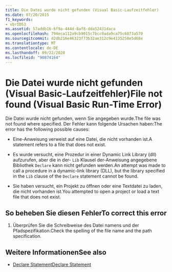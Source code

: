 ```yaml
---
title: Die Datei wurde nicht gefunden (Visual Basic-Laufzeitfehler)
ms.date: 07/20/2015
f1_keywords:
- vbrID53
ms.assetid: 57addb16-6f9a-444d-8af8-dda52431daca
ms.openlocfilehash: 794eca112a9cb9015c7bcc0ada9ca75c6873a570
ms.sourcegitcommit: d2db216e46323f73b32ae312c9e4135258e5d68e
ms.translationtype: MT
ms.contentlocale: de-DE
ms.lasthandoff: 09/22/2020
ms.locfileid: "90874164"
---
```

# <a name="file-not-found-visual-basic-run-time-error"></a><span data-ttu-id="71c94-102">Die Datei wurde nicht gefunden (Visual Basic-Laufzeitfehler)</span><span class="sxs-lookup"><span data-stu-id="71c94-102">File not found (Visual Basic Run-Time Error)</span></span>

<span data-ttu-id="71c94-103">Die Datei wurde nicht gefunden, wenn Sie angegeben wurde.</span><span class="sxs-lookup"><span data-stu-id="71c94-103">The file was not found where specified.</span></span> <span data-ttu-id="71c94-104">Der Fehler kann folgende Ursachen haben:</span><span class="sxs-lookup"><span data-stu-id="71c94-104">The error has the following possible causes:</span></span>  
  
- <span data-ttu-id="71c94-105">Eine-Anweisung verweist auf eine Datei, die nicht vorhanden ist.</span><span class="sxs-lookup"><span data-stu-id="71c94-105">A statement refers to a file that does not exist.</span></span>  
  
- <span data-ttu-id="71c94-106">Es wurde versucht, eine Prozedur in einer Dynamic Link Library (dll) aufzurufen, aber die in der- `Lib` Klausel der-Anweisung angegebene Bibliothek `Declare` kann nicht gefunden werden.</span><span class="sxs-lookup"><span data-stu-id="71c94-106">An attempt was made to call a procedure in a dynamic-link library (DLL), but the library specified in the `Lib` clause of the `Declare` statement cannot be found.</span></span>  
  
- <span data-ttu-id="71c94-107">Sie haben versucht, ein Projekt zu öffnen oder eine Textdatei zu laden, die nicht vorhanden ist.</span><span class="sxs-lookup"><span data-stu-id="71c94-107">You attempted to open a project or load a text file that does not exist.</span></span>  
  
## <a name="to-correct-this-error"></a><span data-ttu-id="71c94-108">So beheben Sie diesen Fehler</span><span class="sxs-lookup"><span data-stu-id="71c94-108">To correct this error</span></span>  
  
1. <span data-ttu-id="71c94-109">Überprüfen Sie die Schreibweise des Datei namens und der Pfadspezifikation.</span><span class="sxs-lookup"><span data-stu-id="71c94-109">Check the spelling of the file name and the path specification.</span></span>  
  
## <a name="see-also"></a><span data-ttu-id="71c94-110">Weitere Informationen</span><span class="sxs-lookup"><span data-stu-id="71c94-110">See also</span></span>

- [<span data-ttu-id="71c94-111">Declare Statement</span><span class="sxs-lookup"><span data-stu-id="71c94-111">Declare Statement</span></span>](../statements/declare-statement.md)
